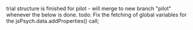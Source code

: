 trial structure is finished for pilot - will merge to new branch "pilot" whenever the below is done.
todo: Fix the fetching of global variables for the jsPsych.data.addProperties() call; 
